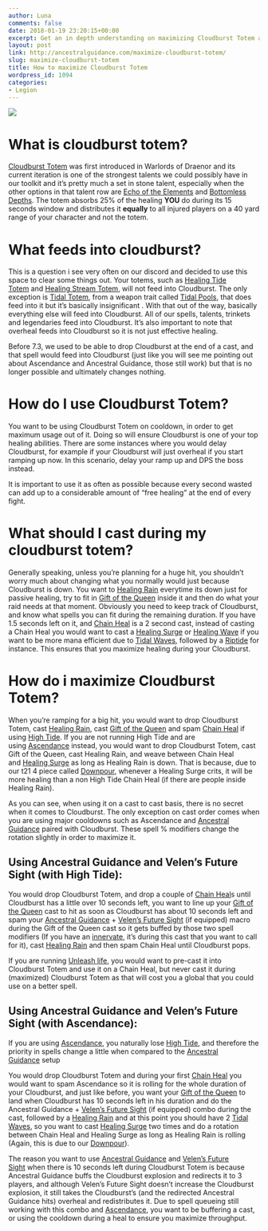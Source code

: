 ```yaml
---
author: Luna
comments: false
date: 2018-01-19 23:20:15+00:00
excerpt: Get an in depth understanding on maximizing Cloudburst Totem and its interactions.
layout: post
link: http://ancestralguidance.com/maximize-cloudburst-totem/
slug: maximize-cloudburst-totem
title: How to maximize Cloudburst Totem
wordpress_id: 1094
categories:
- Legion
---
```


![](http://ancestralguidance.com/wp-content/uploads/2018/01/Cloudburst-Totem_100.jpg)


# What is cloudburst totem?


[Cloudburst Totem](http://www.wowhead.com/spell=157153/cloudburst-totem) was first introduced in Warlords of Draenor and its current iteration is one of the strongest talents we could possibly have in our toolkit and it’s pretty much a set in stone talent, especially when the other options in that talent row are [Echo of the Elements](http://www.wowhead.com/spell=108283/echo-of-the-elements) and [Bottomless Depths](http://www.wowhead.com/spell=197467/bottomless-depths). The totem absorbs 25% of the healing **YOU** do during its 15 seconds window and distributes it **equally** to all injured players on a 40 yard range of your character and not the totem.


# What feeds into cloudburst?


This is a question i see very often on our discord and decided to use this space to clear some things out. Your totems, such as [Healing Tide Totem](http://www.wowhead.com/spell=108280/healing-tide-totem) and [Healing Stream Totem](http://www.wowhead.com/spell=5394/healing-stream-totem), will not feed into Cloudburst. The only exception is [Tidal Totem](http://www.wowhead.com/spell=209069/tidal-totem), from a weapon trait called [Tidal Pools](http://www.wowhead.com/spell=207358/tidal-pools), that does feed into it but it’s basically insignificant .
With that out of the way, basically everything else will feed into Cloudburst. All of our spells, talents, trinkets and legendaries feed into Cloudburst. It’s also important to note that overheal feeds into Cloudburst so it is not just effective healing.

Before 7.3, we used to be able to drop Cloudburst at the end of a cast, and that spell would feed into Cloudburst (just like you will see me pointing out about Ascendance and Ancestral Guidance, those still work) but that is no longer possible and ultimately changes nothing. 




# How do I use Cloudburst Totem?


You want to be using Cloudburst Totem on cooldown, in order to get maximum usage out of it. Doing so will ensure Cloudburst is one of your top healing abilities. There are some instances where you would delay Cloudburst, for example if your Cloudburst will just overheal if you start ramping up now. In this scenario, delay your ramp up and DPS the boss instead.

It is important to use it as often as possible because every second wasted can add up to a considerable amount of “free healing” at the end of every fight.


# What should I cast during my cloudburst totem?


Generally speaking, unless you’re planning for a huge hit, you shouldn’t worry much about changing what you normally would just because Cloudburst is down. You want to [Healing Rain](http://www.wowhead.com/spell=73920/healing-rain) everytime its down just for passive healing, try to fit in [Gift of the Queen](http://www.wowhead.com/spell=207778/) inside it and then do what your raid needs at that moment.
Obviously you need to keep track of Cloudburst, and know what spells you can fit during the remaining duration. If you have 1.5 seconds left on it, and [Chain Heal](http://www.wowhead.com/spell=1064/chain-heal) is a 2 second cast, instead of casting a Chain Heal you would want to cast a [Healing Surge](http://www.wowhead.com/spell=8004/healing-surge) or [Healing Wave](http://www.wowhead.com/spell=77472/healing-wave) if you want to be more mana efficient due to [Tidal Waves](http://www.wowhead.com/spell=51564/tidal-waves), followed by a [Riptide](http://www.wowhead.com/spell=61295/riptide) for instance. This ensures that you maximize healing during your Cloudburst.


# How do i maximize Cloudburst Totem?


When you’re ramping for a big hit, you would want to drop Cloudburst Totem, cast [Healing Rain](http://www.wowhead.com/spell=73920/healing-rain), cast [Gift of the Queen](http://www.wowhead.com/spell=207778/) and spam [Chain Heal](http://www.wowhead.com/spell=1064/chain-heal) if using [High Tide](http://www.wowhead.com/spell=157154/high-tide).
If you are not running High Tide and are using [Ascendance](http://www.wowhead.com/spell=114052/ascendance) instead, you would want to drop Cloudburst Totem, cast Gift of the Queen, cast Healing Rain, and weave between Chain Heal and [Healing Surge](http://www.wowhead.com/spell=8004/healing-surge) as long as Healing Rain is down. That is because, due to our t21 4 piece called [Downpour](http://www.wowhead.com/spell=252159/), whenever a Healing Surge crits, it will be more healing than a non High Tide Chain Heal (if there are people inside Healing Rain).

As you can see, when using it on a cast to cast basis, there is no secret when it comes to Cloudburst. The only exception on cast order comes when you are using major cooldowns such as Ascendance and [Ancestral Guidance](http://www.wowhead.com/spell=108281/ancestral-guidance) paired with Cloudburst. These spell % modifiers change the rotation slightly in order to maximize it.


## Using Ancestral Guidance and Velen’s Future Sight (with High Tide):




You would drop Cloudburst Totem, and drop a couple of [Chain Heal](http://www.wowhead.com/spell=1064/chain-heal)s until Cloudburst has a little over 10 seconds left, you want to line up your [Gift of the Queen](http://www.wowhead.com/spell=207778/) cast to hit as soon as Cloudburst has about 10 seconds left and spam your [Ancestral Guidance](http://www.wowhead.com/spell=108281/ancestral-guidance) + [Velen’s Future Sight](http://www.wowhead.com/item=144258/velens-future-sight&bonus=3630) (if equipped) macro during the Gift of the Queen cast so it gets buffed by those two spell modifiers (If you have an [innervate](http://www.wowhead.com/spell=29166/), it’s during this cast that you want to call for it), cast [Healing Rain](http://www.wowhead.com/spell=73920/healing-rain) and then spam Chain Heal until Cloudburst pops.




If you are running [Unleash life](http://www.wowhead.com/spell=73685/unleash-life), you would want to pre-cast it into Cloudburst Totem and use it on a Chain Heal, but never cast it during (maximized) Cloudburst Totem as that will cost you a global that you could use on a better spell.





## Using Ancestral Guidance and Velen’s Future Sight (with Ascendance):




If you are using [Ascendance](http://www.wowhead.com/spell=114052/ascendance), you naturally lose [High Tide](http://www.wowhead.com/spell=157154/high-tide), and therefore the priority in spells change a little when compared to the [Ancestral Guidance](http://www.wowhead.com/spell=108281/ancestral-guidance) setup




You would drop Cloudburst Totem and during your first [Chain Heal](http://www.wowhead.com/spell=1064/chain-heal) you would want to spam Ascendance so it is rolling for the whole duration of your Cloudburst, and just like before, you want your [Gift of the Queen](http://www.wowhead.com/spell=207778/) to land when Cloudburst has 10 seconds left in his duration and do the Ancestral Guidance + [Velen’s Future Sight](http://www.wowhead.com/item=144258/velens-future-sight&bonus=3630) (if equipped) combo during the cast, followed by a [Healing Rain](http://www.wowhead.com/spell=73920/healing-rain) and at this point you should have 2 [Tidal Waves](http://www.wowhead.com/spell=51564/tidal-waves), so you want to cast [Healing Surge](http://www.wowhead.com/spell=8004/healing-surge) two times and do a rotation between Chain Heal and Healing Surge as long as Healing Rain is rolling (Again, this is due to our [Downpour](http://www.wowhead.com/spell=252159/)).


The reason you want to use [Ancestral Guidance](http://www.wowhead.com/spell=108281/ancestral-guidance) and [Velen’s Future Sight](http://www.wowhead.com/item=144258/velens-future-sight&bonus=3630) when there is 10 seconds left during Cloudburst Totem is because Ancestral Guidance buffs the Cloudburst explosion and redirects it to 3 players, and although Velen’s Future Sight doesn’t increase the Cloudburst explosion, it still takes the Cloudburst’s (and the redirected Ancestral Guidance hits) overheal and redistributes it. Due to spell queueing still working with this combo and [Ascendance](http://www.wowhead.com/spell=114052/ascendance), you want to be buffering a cast, or using the cooldown during a heal to ensure you maximize throughput.
